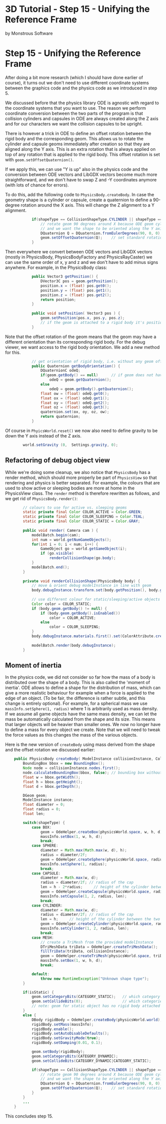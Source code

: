 # 3D Tutorial - Step 15 - Unifying the Reference Frame
by Monstrous Software


# Step 15 - Unifying the Reference Frame

After doing a bit more research (which I should have done earlier of course), it turns out we don't need to use different coordinate systems between
the graphics code and the physics code as we introduced in step 5.

We discussed before that the physics library ODE is agnostic with regard to the coordinate systems that you want to use.  The reason we perform coordinate conversion 
between the two parts of the program is that collision cylinders and capsules in ODE are always created along the Z axis and for our characters we want the collision capsules
to be upright.

There is however a trick in ODE to define an offset rotation between the rigid body and the corresponding geom. This allows us to rotate the cylinder and capsule
geoms immediately after creation so that they are aligned along the Y axis. This is an extra rotation that is always applied on top of any rotation that is applied 
to the rigid body.  This offset rotation is set with `geom.setOffsetQuaternion()`.  

If we apply this, we can use "Y is up" also in the physics code and the conversion between ODE vectors and LibGDX vectors become much more straightforward, and we don't have 
to swap Z and -Y coordinates anymore (with lots of chance for errors).

To do this, add the following code to `PhysicsBody.createBody`. In case the geometry shape is a cylinder or capsule, create a quaternion
to define a 90-degree rotation around the X axis.  This will change the Z alignment to a Y alignment. 
```java
            if(shapeType == CollisionShapeType.CYLINDER || shapeType == CollisionShapeType.CAPSULE) {
                // rotate geom 90 degrees around X because ODE geom cylinders and capsules shapes are created using Z as long axis
                // and we want the shape to be oriented along the Y axis which is up.
                DQuaternion Q = DQuaternion.fromEulerDegrees(90, 0, 0);     // rotate 90 degrees around X
                geom.setOffsetQuaternion(Q);    // set standard rotation from rigid body to geom
            }
```
Then everywhere we convert between ODE vectors and LibGDX vectors (mostly in PhysicsBody, PhysicsBodyFactory and PhysicsRayCaster) 
we can use the same order of x, y and z and we don't have to add minus signs anywhere. For example, in the PhysicsBody class:
```java
            public Vector3 getPosition() {
                DVector3C pos = geom.getPosition();
                position.x = (float) pos.get0();
                position.y = (float) pos.get1();
                position.z = (float) pos.get2();
                return position;
            }
        
            public void setPosition( Vector3 pos ) {
                geom.setPosition(pos.x, pos.y, pos.z);
                // if the geom is attached to a rigid body it's position will also be changed
            }
```
Note that the offset rotation of the geom means that the geom may have a different orientation than its corresponding rigid body.
For the debug viewer, we want access to the rigid body orientation.  We add a new method for this.
```java
            // get orientation of rigid body, i.e. without any geom offset rotation
            public Quaternion getBodyOrientation() {
                DQuaternionC odeQ;
                if(geom.getBody() == null)      // if geom does not have a body attached, fall back to geom orientation
                    odeQ = geom.getQuaternion();
                else
                    odeQ = geom.getBody().getQuaternion();
                float ow = (float) odeQ.get0();
                float ox = (float) odeQ.get1();
                float oy = (float) odeQ.get2();
                float oz = (float) odeQ.get3();
                quaternion.set(ox, oy, oz, ow);
                return quaternion;
            }
```
Of course in `PhyicsWorld.reset()` we now also need to define gravity to be down the Y axis instead of the Z axis.
```java
        world.setGravity (0,  Settings.gravity, 0);
```

## Refactoring of debug object view

While we're doing some cleanup, we also notice that `PhysicsBody` has a render method, which should more properly be part of `PhysicsView` so that
rendering and physics is better separated.  For example, the colours that are used to show active or sleeping bodies are more at home in the PhysicsView class.
The `render` method is therefore rewritten as follows, and we get rid of `PhysicsBody.render()`:

```java   
        // colours to use for active vs. sleeping geoms
        static private final Color COLOR_ACTIVE = Color.GREEN;
        static private final Color COLOR_SLEEPING = Color.TEAL;
        static private final Color COLOR_STATIC = Color.GRAY;
        
        public void render( Camera cam ) {
            modelBatch.begin(cam);
            int num = world.getNumGameObjects();
            for(int i = 0; i < num; i++) {
                GameObject go = world.getGameObject(i);
                if (go.visible)
                    renderCollisionShape(go.body);
            }
            modelBatch.end();
        }
    
        private void renderCollisionShape(PhysicsBody body) {
            // move & orient debug modelInstance in line with geom
            body.debugInstance.transform.set(body.getPosition(), body.getBodyOrientation());
    
            // use different colour for static/sleeping/active objects and for active ones
            Color color = COLOR_STATIC;
            if (body.geom.getBody() != null) {
                if (body.geom.getBody().isEnabled())
                    color = COLOR_ACTIVE;
                else
                    color = COLOR_SLEEPING;
            }
            body.debugInstance.materials.first().set(ColorAttribute.createDiffuse(color));   // set material colour
    
            modelBatch.render(body.debugInstance);
        }
```

## Moment of inertia

In the physics code, we did not consider so far how the mass of a body is distributed over the shape of a body.  This is also called the 'moment of inertia'.
ODE allows to define a shape for the distribution of mass, which can give a more realistic behaviour for example when a force is applied to the edge of an object.
(To be fair, the difference is rather subtle, and this change is entirely optional).
For example, for a spherical mass we use `massInfo.setSphere(1, radius)` where 1 is arbitrarily used as mass density.  
If we assume all game objects have the same mass density, we can let the 
mass be automatically calculated from the shape and its size.  This means that larger objects will be heavier than smaller ones.
We now no longer have to define a mass for every object we create.  Note that we will need to tweak the force values as this changes the mass of the various objects.

Here is the new version of `createBody` using mass derived from the shape and the offset rotation we discussed earlier:

```java
    public PhysicsBody createBody( ModelInstance collisionInstance, CollisionShapeType shapeType, boolean isStatic) {
        BoundingBox bbox = new BoundingBox();
        Node node = collisionInstance.nodes.first();
        node.calculateBoundingBox(bbox, false); // bounding box without the transform
        float w = bbox.getWidth();
        float h = bbox.getHeight();
        float d = bbox.getDepth();

        DGeom geom;
        ModelInstance instance;
        float diameter = 0;
        float radius = 0;
        float len;

        switch(shapeType) {
            case BOX:
                geom = OdeHelper.createBox(physicsWorld.space, w, h, d);
                massInfo.setBox(1, w, h, d);
                break;
            case SPHERE:
                diameter = Math.max(Math.max(w, d), h);
                radius = diameter/2f;
                geom = OdeHelper.createSphere(physicsWorld.space, radius);
                massInfo.setSphere(1, radius);
                break;
            case CAPSULE:
                diameter = Math.max(w, d);
                radius = diameter/2f; // radius of the cap
                len = h - 2*radius;     // height of the cylinder between the two end caps
                geom = OdeHelper.createCapsule(physicsWorld.space, radius, len);
                massInfo.setCapsule(1, 2, radius, len);
                break;
            case CYLINDER:
                diameter = Math.max(w, d);
                radius = diameter/2f; // radius of the cap
                len = h;     // height of the cylinder between the two end caps
                geom = OdeHelper.createCylinder(physicsWorld.space, radius, len);
                massInfo.setCylinder(1, 2, radius, len);
                break;
            case MESH:
                // create a TriMesh from the provided modelInstance
                DTriMeshData triData = OdeHelper.createTriMeshData();
                fillTriData(triData, collisionInstance);
                geom = OdeHelper.createTriMesh(physicsWorld.space, triData, null, null, null);
                massInfo.setBox(1, w, h, d);
                break;

            default:
                throw new RuntimeException("Unknown shape type");
        }

        if(isStatic) {
            geom.setCategoryBits(CATEGORY_STATIC);   // which category is this object?
            geom.setCollideBits(0);                  // which categories will it collide with?
            // note: geom for static object has no rigid body attached
        }
        else {
            DBody rigidBody = OdeHelper.createBody(physicsWorld.world);
            rigidBody.setMass(massInfo);
            rigidBody.enable();
            rigidBody.setAutoDisableDefaults();
            rigidBody.setGravityMode(true);
            rigidBody.setDamping(0.01, 0.1);

            geom.setBody(rigidBody);
            geom.setCategoryBits(CATEGORY_DYNAMIC);
            geom.setCollideBits(CATEGORY_DYNAMIC|CATEGORY_STATIC);

            if(shapeType == CollisionShapeType.CYLINDER || shapeType == CollisionShapeType.CAPSULE) {
                // rotate geom 90 degrees around X because ODE geom cylinders and capsules shapes are created using Z as long axis
                // and we want the shape to be oriented along the Y axis which is up.
                DQuaternion Q = DQuaternion.fromEulerDegrees(90, 0, 0);     // rotate 90 degrees around X
                geom.setOffsetQuaternion(Q);    // set standard rotation from rigid body to geom
            }
        }
        ...
    }
```

This concludes step 15.